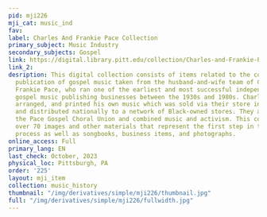 ```yaml
---
pid: mji226
mji_cat: music_ind
fav: 
label: Charles And Frankie Pace Collection
primary_subject: Music Industry
secondary_subjects: Gospel
link: https://digital.library.pitt.edu/collection/Charles-and-Frankie-Pace-Collection
link_2: 
desription: This digital collection consists of items related to the composition and
  publication of gospel music taken from the husband-and-wife team of Charles and
  Frankie Pace, who ran one of the earliest and most successful independent Black
  gospel music publishing businesses between the 1930s and 1980s. Charles composed,
  arranged, and printed his own music which was sold via their store in Pittsburgh
  and distributed nationally to a network of Black-owned stores. They also founded
  the Pace Gospel Choral Union and combined music and activism. This collection features
  over 70 images and other materials that represent the first step in the printing
  process as well as songbooks, business items, and photographs.
online_access: Full
primary_lang: EN
last_check: October, 2023
physical_loc: Pittsburgh, PA
order: '225'
layout: mji_item
collection: music_history
thumbnail: "/img/derivatives/simple/mji226/thumbnail.jpg"
full: "/img/derivatives/simple/mji226/fullwidth.jpg"
---
```

